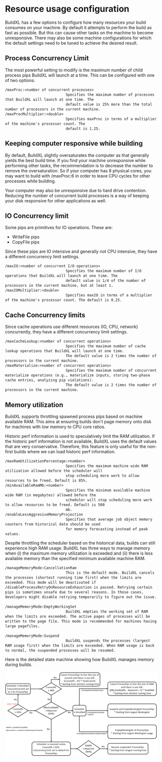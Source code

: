 #  Resource usage configuration

BuildXL has a few options to configure how many resources your build consumes on your machine. By default it attempts to perform the build as fast as possible. But this can cause other tasks on the machine to become unresponsive. There may also be some machine configurations for which the default settings need to be tuned to achieve the desired result.

## Process Concurrency Limit
The most powerful setting to modify is the maximum number of child process pips BuildXL will launch at a time. This can be configured with one of two options:

    /maxProc:<number of concurrent processes>
                                Specifies the maximum number of processes that BuildXL will launch at one time. The
                                default value is 25% more than the total number of processors in the current machine.
    /maxProcMultiplier:<double> 
                                Specifies maxProc in terms of a multiplier of the machine's processor count. The
                                default is 1.25.

## Keeping computer responsive while building
By default, BuildXL slightly oversaturates the computer as that generally yields the best build time. If you find your machine unresponsive while performing other tasks, the recommendation is to decrease the number to remove the oversaturation. So if your computer has 8 physical cores, you may want to build with /maxProc:6 in order to leave CPU cycles for other processes while building.


Your computer may also be unresponsive due to hard drive contention. Reducing the number of concurrent build processes is a way of keeping your disk responsive for other applications as well.

## IO Concurrency limit 
Some pips are primitives for IO operations. These are:
* WriteFile pips
* CopyFile pips

Since these pips are IO intensive and generally not CPU intensive, they have a different concurrency limit settings.

    /maxIO:<number of concurrent I/O operations>
                                Specifies the maximum number of I/O operations that BuildXL will launch at one time. The
                                default value is 1/4 of the number of processors in the current machine, but at least 1.
    /maxIOMultiplier:<double>   
                                Specifies maxIO in terms of a multiplier of the machine's processor count. The default is 0.25.

## Cache Concurrency limits
Since cache operations use different resources (IO, CPU, network) concurrently, they have a different concurrency limit settings.

    /maxCacheLookup:<number of concurrent operations>
                                Specifies the maximum number of cache lookup operations that BuildXL will launch at one time. 
                                The default value is 2 times the number of processors in the current machine.
    /maxMaterialize:<number of concurrent operations>   
                                Specifies the maximum number of concurrent materialize operations (e.g., materialize inputs, storing two-phase cache entries, analyzing pip violations). 
                                The default value is 2 times the number of processors in the current machine.

## Memory utilization ##
BuildXL supports throttling spawned process pips based on machine available RAM. This aims at ensuring builds don't page memory onto disk for machines with low memory to CPU core ratios. 

Historic perf information is used to speculatively limit the RAM utilization. If the historic perf information is not available, BuildXL uses the default values that are very conservative. Therefore, this feature is only useful for the non-first builds where we can load historic perf information. 

    /maxRamUtilizationPercentage:<number>
                                Specifies the maximum machine wide RAM utilization allowed before the scheduler will
                                stop scheduling more work to allow resources to be freed. Default is 85%.
    /minAvailableRamMb:<number> 
                                Specifies the minimum available machine wide RAM (in megabytes) allowed before the
                                scheduler will stop scheduling more work to allow resources to be freed. Default is 500
                                mb.
    /enableLessAggresiveMemoryProjection
                                Specifies that average job object memory counters from historical data should be used 
                                for memory forecasting instead of peak values.

Despite throttling the scheduler based on the historical data, builds can still experience high RAM usage. BuildXL has three ways to manage memory when (i) the maximum memory utilization is exceeded and (ii) there is less available memory than the specified minimum available machine RAM. 

    /manageMemoryMode:CancellationRam
                                This is the default mode. BuildXL cancels the processes (shortest running time first) when the limits are exceeded. This mode will be deactivated if /disableProcessRetryOnResourceExhaustion is passed. Retrying certain pips is sometimes unsafe due to several reasons. In those cases, developers might disable retrying temporarily to figure out the issue. 
                                
    /manageMemoryMode:EmptyWorkingSet
                                BuildXL empties the working set of RAM when the limits are exceeded. The active pages of processes will be written to the page file. This mode is recommended for machines having large pagefiles. 
                                
    /manageMemoryMode:Suspend
                                BuildXL suspends the processes (largest RAM usage first) when the limits are exceeded. When RAM usage is back to normal, the suspended processes will be resumed.

Here is the detailed state machine showing how BuildXL manages memory during builds.

![State machine for managing memory](manageMemoryStateMachine.png)